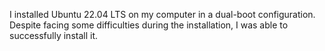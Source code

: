 I installed Ubuntu 22.04 LTS on my computer in a dual-boot configuration. Despite facing some difficulties during the installation, I was able to successfully install it.
